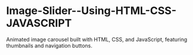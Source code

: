 # Image-Slider--Using-HTML-CSS-JAVASCRIPT
Animated image carousel built with HTML, CSS, and JavaScript, featuring thumbnails and navigation buttons.

